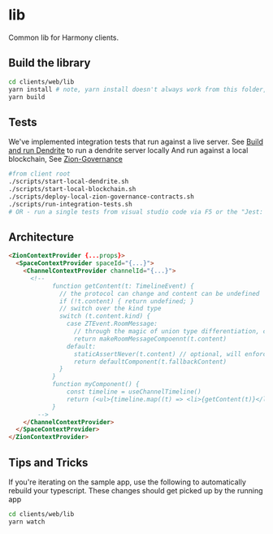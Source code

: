 # lib

Common lib for Harmony clients.

## Build the library

```bash
cd clients/web/lib
yarn install # note, yarn install doesn't always work from this folder, try from root
yarn build
```

## Tests

We've implemented integration tests that run against a live server. See [Build and run Dendrite](../../../servers/README.md) to run a dendrite server locally
And run against a local blockchain, See [Zion-Governance](https://github.com:HereNotThere/zion-governance)

```bash
#from client root
./scripts/start-local-dendrite.sh
./scripts/start-local-blockchain.sh
./scripts/deploy-local-zion-governance-contracts.sh
./scripts/run-integration-tests.sh
# OR - run a single tests from visual studio code via F5 or the "Jest: current file in 'web/lib/` commmand
```

## Architecture

```html
<ZionContextProvider {...props}>
  <SpaceContextProvider spaceId="{...}">
    <ChannelContextProvider channelId="{...}">
      <!-- 
            function getContent(t: TimelineEvent) {
              // the protocol can change and content can be undefined
              if (!t.content) { return undefined; }
              // switch over the kind type
              switch (t.content.kind) {
                case ZTEvent.RoomMessage: 
                  // through the magic of union type differentiation, content is now typed to RoomMessageEvent 
                  return makeRoomMessageCompoennt(t.content)
                default: 
                  staticAssertNever(t.content) // optional, will enforce compile time check for enum exhaustion
                  return defaultComponent(t.fallbackContent)
              }
            }
            function myComponent() {
                const timeline = useChannelTimeline()
                return (<ul>{timeline.map((t) => <li>{getContent(t)}</li>)}</ul>)
            }
        -->
    </ChannelContextProvider>
  </SpaceContextProvider>
</ZionContextProvider>
```

## Tips and Tricks

If you're iterating on the sample app, use the following to automatically rebuild your typescript. These changes should get picked up by the running app

```bash
cd clients/web/lib
yarn watch
```
